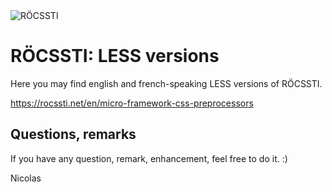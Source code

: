 <img src="https://rocssti.net/layout/images/rocssti_logo.png" alt="RÖCSSTI" />

# RÖCSSTI: LESS versions

Here you may find english and french-speaking LESS versions of RÖCSSTI.

https://rocssti.net/en/micro-framework-css-preprocessors


## Questions, remarks

If you have any question, remark, enhancement, feel free to do it. :)


Nicolas
